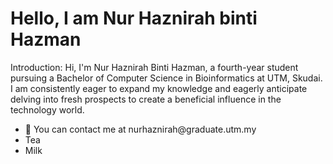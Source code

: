 # Hello, I am Nur Haznirah binti Hazman

Introduction:
Hi, I'm Nur Haznirah Binti Hazman, a fourth-year student pursuing a Bachelor of Computer Science in Bioinformatics at UTM, Skudai. I am consistently eager to expand my knowledge and eagerly anticipate delving into fresh prospects to create a beneficial influence in the technology world.

<ul>
  <li>📧 You can contact me at nurhaznirah@graduate.utm.my</li>
  <li>Tea</li>
  <li>Milk</li>
</ul>  
